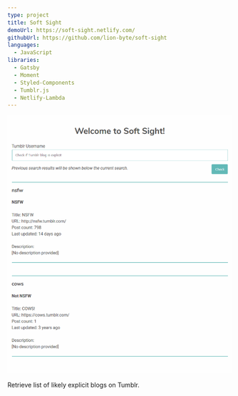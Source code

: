 ```yaml
---
type: project
title: Soft Sight
demoUrl: https://soft-sight.netlify.com/
githubUrl: https://github.com/lion-byte/soft-sight
languages:
  - JavaScript
libraries:
  - Gatsby
  - Moment
  - Styled-Components
  - Tumblr.js
  - Netlify-Lambda
---
```


![Soft Sight](./soft-sight.png)

Retrieve list of likely explicit blogs on Tumblr.
